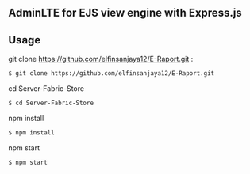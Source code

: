 ## AdminLTE for EJS view engine with Express.js

## Usage

git clone https://github.com/elfinsanjaya12/E-Raport.git :

```bash
$ git clone https://github.com/elfinsanjaya12/E-Raport.git
```

cd Server-Fabric-Store

```bash
$ cd Server-Fabric-Store
```

npm install

```bash
$ npm install
```

npm start

```bash
$ npm start
```
